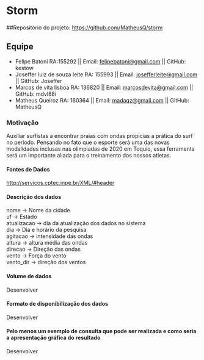 # Storm
##Repositório do projeto: <https://github.com/MatheusQ/storm>
## Equipe
- Felipe Batoni RA:155292 || Email: felipebatoni@gmail.com || GitHub: kestow
- Joseffer luiz de souza leite RA: 155993 || Email: josefferleite@gmail.com || GitHub: Joseffer
- Marcos de vita lisboa RA: 136820 || Email: marcosdevita@gmail.com || GitHub: mdvl88i
- Matheus Queiroz RA: 160364 || Email: madaqz@gmail.com || GitHub: MatheusQ

### Motivação
  Auxiliar surfistas a encontrar praias com ondas propícias a prática do surf no período. Pensando no fato que o esporte será uma das novas modalidades inclusas nas olimpiadas de 2020 em Toquio, essa ferramenta será um importante aliada para o treinamento dos nossos atletas.

#### Fontes de Dados
<http://servicos.cptec.inpe.br/XML/#header>

#### Descrição dos dados
nome -> Nome da cidade<br/> 
uf -> Estado<br/>
atualizacao -> dia da atualização dos dados no sistema<br/>
dia -> Dia e horário da pesquisa<br/>
agitacao -> intensidade das ondas<br/>
altura -> altura média das ondas<br/>
direcao -> Direção das ondas<br/>
vento -> Força do vento<br/>
vento_dir -> direção dos ventos
  
#### Volume de dados
  Desenvolver
  
#### Formato de disponibilização dos dados
  Desenvolver
  
#### Pelo menos um exemplo de consulta que pode ser realizada e como seria a apresentação gráfica do resultado
  Desenvolver

